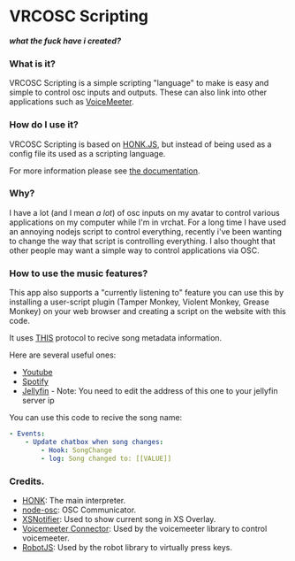 # VRCOSC Scripting

***what the fuck have i created?***

### What is it?

VRCOSC Scripting is a simple scripting "language" to make is easy and simple to control osc inputs and outputs. These can also link into other applications such as [VoiceMeeter](https://vb-audio.com/Voicemeeter/index.htm).

### How do I use it?

VRCOSC Scripting is based on [HONK.JS](https://github.com/phaze-the-dumb/honk.js), but instead of being used as a config file its used as a scripting language.

For more information please see [the documentation](docs.md).

### Why?

I have a lot (and I mean *a lot*) of osc inputs on my avatar to control various applications on my computer while I'm in vrchat. For a long time I have used an annoying nodejs script to control everything, recently i've been wanting to change the way that script is controlling everything. I also thought that other people may want a simple way to control applications via OSC.

### How to use the music features?

This app also supports a "currently listening to" feature you can use this by installing a user-script plugin (Tamper Monkey, Violent Monkey, Grease Monkey) on your web browser and creating a script on the website with this code.

It uses [THIS](https://github.com/phaze-the-dumb/fknmusicproto/) protocol to recive song metadata information.

Here are several useful ones:
- [Youtube](https://github.com/phaze-the-dumb/fknmusicproto/blob/master/youtube-client.user.js?raw=true)
- [Spotify](https://github.com/phaze-the-dumb/fknmusicproto/blob/master/spotify-client.user.js?raw=true)
- [Jellyfin](https://github.com/phaze-the-dumb/fknmusicproto/blob/master/jellyfin-client.user.js?raw=true) - Note: You need to edit the address of this one to your jellyfin server ip

You can use this code to recive the song name:
```yml
- Events:
    - Update chatbox when song changes:
        - Hook: SongChange
        - log: Song changed to: [[VALUE]]
```

### Credits.

- [HONK](https://github.com/phaze-the-dumb/honk.js): The main interpreter.
- [node-osc](https://github.com/MylesBorins/node-osc): OSC Communicator.
- [XSNotifier](https://github.com/phaze-the-dumb/XSNotifier): Used to show current song in XS Overlay.
- [Voicemeeter Connector](https://github.com/ChewbaccaCookie/voicemeeter-connector): Used by the voicemeeter library to control voicemeeter.
- [RobotJS](https://robotjs.io/): Used by the robot library to virtually press keys.